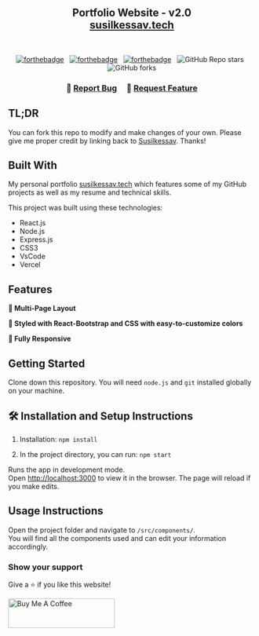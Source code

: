 <h2 align="center">
  Portfolio Website - v2.0<br/>
  <a href="https://susilkessav.vercel.app/" target="_blank">susilkessav.tech</a>
</h2>

<br/>

<center>

[![forthebadge](https://forthebadge.com/images/badges/built-with-love.svg)](https://forthebadge.com) &nbsp;
[![forthebadge](https://forthebadge.com/images/badges/made-with-javascript.svg)](https://forthebadge.com) &nbsp;
[![forthebadge](https://forthebadge.com/images/badges/open-source.svg)](https://forthebadge.com) &nbsp;
![GitHub Repo stars](https://img.shields.io/github/stars/Susilkessav/Portfolio?color=red&logo=github&style=for-the-badge) &nbsp;
![GitHub forks](https://img.shields.io/github/forks/Susilkessav/Portfolio?color=red&logo=github&style=for-the-badge)

</center>

<h3 align="center">
    🔹
    <a href="https://github.com/Susilkessav/Portfolio/issues">Report Bug</a> &nbsp; &nbsp;
    🔹
    <a href="https://github.com/Susilkessav/Portfolio/issues">Request Feature</a>
</h3>

## TL;DR

You can fork this repo to modify and make changes of your own. Please give me proper credit by linking back to [Susilkessav](https://github.com/Susilkessav/Portfolio). Thanks!

## Built With

My personal portfolio <a href="https://susilkessav.vercel.app/" target="_blank">susilkessav.tech</a> which features some of my GitHub projects as well as my resume and technical skills.<br/>

This project was built using these technologies:

- React.js
- Node.js
- Express.js
- CSS3
- VsCode
- Vercel

## Features

**📖 Multi-Page Layout**

**🎨 Styled with React-Bootstrap and CSS with easy-to-customize colors**

**📱 Fully Responsive**

## Getting Started

Clone down this repository. You will need `node.js` and `git` installed globally on your machine.

## 🛠 Installation and Setup Instructions

1. Installation: `npm install`

2. In the project directory, you can run: `npm start`

Runs the app in development mode.\
Open [http://localhost:3000](http://localhost:3000) to view it in the browser.
The page will reload if you make edits.

## Usage Instructions

Open the project folder and navigate to `/src/components/`. <br/>
You will find all the components used and can edit your information accordingly.

### Show your support

Give a ⭐ if you like this website!

<a href="https://www.buymeacoffee.com/susilkessav" target="_blank"><img src="https://cdn.buymeacoffee.com/buttons/v2/default-violet.png" alt="Buy Me A Coffee" height= "60px" width= "217px" ></a>

